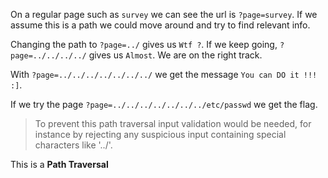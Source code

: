 On a regular page such as `survey` we can see the url is `?page=survey`. If we assume this is a path we could move around and try to find relevant info.

Changing the path to `?page=../` gives us `Wtf ?`.
If we keep going, `?page=../../../../` gives us `Almost`. We are on the right track.

With `?page=../../../../../../../` we get the message `You can DO it !!! :]`.

If we try the page `?page=../../../../../../../etc/passwd` we get the flag.

> To prevent this path traversal input validation would be needed, for instance by rejecting any suspicious input containing special characters like '../'.

This is a **Path Traversal**